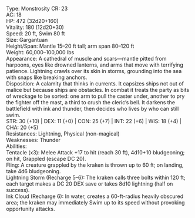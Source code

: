 Type: Monstrosity
CR: 23  
AC: 18  
HP: 472 (32d20+160)  
Vitality: 180 (12d20+30)  
Speed: 20 ft, Swim 80 ft  
Size: Gargantuan  
Height/Span: Mantle 15–20 ft tall; arm span 80–120 ft  
Weight: 60,000–100,000 lbs  
Appearance: A cathedral of muscle and scars—mantle pitted from harpoons, eyes like drowned lanterns, and arms that move with terrifying patience. Lightning crawls over its skin in storms, grounding into the sea with snaps like breaking anchors.  
Disposition: A calamity that thinks in currents. It capsizes ships not out of malice but because ships are obstacles. In combat it treats the party as bits of wreckage to be sorted: one arm to pull the caster under, another to pry the fighter off the mast, a third to crush the cleric’s bell. It darkens the battlefield with ink and thunder, then decides who lives by who can still swim.  
STR: 30 (+10) | DEX: 11 (+0) | CON: 25 (+7) | INT: 22 (+6) | WIS: 18 (+4) | CHA: 20 (+5)  
Resistances: Lightning, Physical (non-magical)  
Weaknesses: Thunder  
Abilities:  
Tentacle (x3): Melee Attack +17 to hit (reach 30 ft), 4d10+10 bludgeoning; on hit, Grappled (escape DC 20).  
Fling: A creature grappled by the kraken is thrown up to 60 ft; on landing, take 4d6 bludgeoning.  
Lightning Storm (Recharge 5–6): The kraken calls three bolts within 120 ft; each target makes a DC 20 DEX save or takes 8d10 lightning (half on success).  
Ink Cloud (Recharge 6): In water, creates a 60-ft-radius heavily obscured area; the kraken may immediately Swim up to its speed without provoking opportunity attacks.